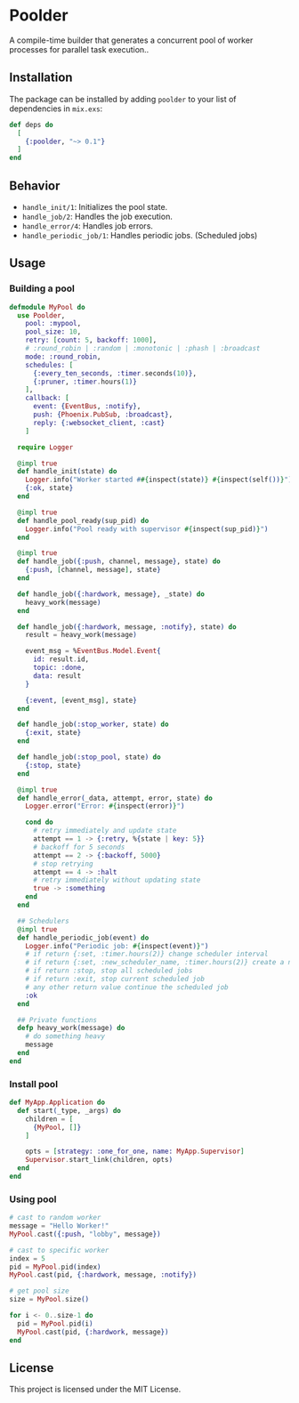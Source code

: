 # Poolder

A compile-time builder that generates a concurrent pool of worker processes for parallel task execution..

## Installation

The package can be installed by adding `poolder` to your list of dependencies in `mix.exs`:

```elixir
def deps do
  [
    {:poolder, "~> 0.1"}
  ]
end
```

## Behavior
- `handle_init/1`: Initializes the pool state.
- `handle_job/2`: Handles the job execution.
- `handle_error/4`: Handles job errors.
- `handle_periodic_job/1`: Handles periodic jobs. (Scheduled jobs)

## Usage

### Building a pool
```elixir
defmodule MyPool do
  use Poolder,
    pool: :mypool,
    pool_size: 10,
    retry: [count: 5, backoff: 1000],
    # :round_robin | :random | :monotonic | :phash | :broadcast
    mode: :round_robin,
    schedules: [
      {:every_ten_seconds, :timer.seconds(10)},
      {:pruner, :timer.hours(1)}
    ],
    callback: [
      event: {EventBus, :notify},
      push: {Phoenix.PubSub, :broadcast},
      reply: {:websocket_client, :cast}
    ]

  require Logger

  @impl true
  def handle_init(state) do
    Logger.info("Worker started ##{inspect(state)} #{inspect(self())}")
    {:ok, state}
  end

  @impl true
  def handle_pool_ready(sup_pid) do
    Logger.info("Pool ready with supervisor #{inspect(sup_pid)}")
  end

  @impl true
  def handle_job({:push, channel, message}, state) do
    {:push, [channel, message], state}
  end

  def handle_job({:hardwork, message}, _state) do
    heavy_work(message)
  end

  def handle_job({:hardwork, message, :notify}, state) do
    result = heavy_work(message)

    event_msg = %EventBus.Model.Event{
      id: result.id,
      topic: :done,
      data: result
    }

    {:event, [event_msg], state}
  end

  def handle_job(:stop_worker, state) do
    {:exit, state}
  end

  def handle_job(:stop_pool, state) do
    {:stop, state}
  end

  @impl true
  def handle_error(_data, attempt, error, state) do
    Logger.error("Error: #{inspect(error)}")

    cond do
      # retry immediately and update state
      attempt == 1 -> {:retry, %{state | key: 5}}
      # backoff for 5 seconds
      attempt == 2 -> {:backoff, 5000}
      # stop retrying
      attempt == 4 -> :halt
      # retry immediately without updating state
      true -> :something
    end
  end

  ## Schedulers
  @impl true
  def handle_periodic_job(event) do
    Logger.info("Periodic job: #{inspect(event)}")
    # if return {:set, :timer.hours(2)} change scheduler interval
    # if return {:set, :new_scheduler_name, :timer.hours(2)} create a new scheduled job
    # if return :stop, stop all scheduled jobs
    # if return :exit, stop current scheduled job
    # any other return value continue the scheduled job
    :ok
  end

  ## Private functions
  defp heavy_work(message) do
    # do something heavy
    message
  end
end

```

### Install pool
```elixir
def MyApp.Application do
  def start(_type, _args) do
    children = [
      {MyPool, []}
    ]

    opts = [strategy: :one_for_one, name: MyApp.Supervisor]
    Supervisor.start_link(children, opts)
  end
end
```

### Using pool
```elixir
# cast to random worker
message = "Hello Worker!"
MyPool.cast({:push, "lobby", message})

# cast to specific worker
index = 5
pid = MyPool.pid(index)
MyPool.cast(pid, {:hardwork, message, :notify})

# get pool size
size = MyPool.size()

for i <- 0..size-1 do
  pid = MyPool.pid(i)
  MyPool.cast(pid, {:hardwork, message})
end
```

## License
This project is licensed under the MIT License.
